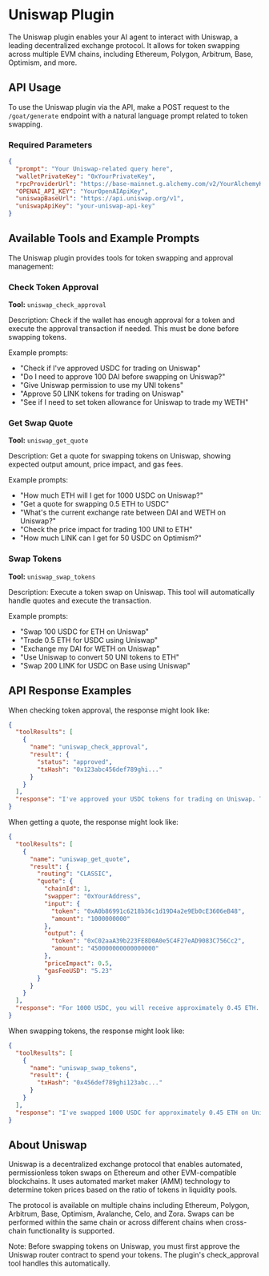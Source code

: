 # Uniswap Plugin

The Uniswap plugin enables your AI agent to interact with Uniswap, a leading decentralized exchange protocol. It allows for token swapping across multiple EVM chains, including Ethereum, Polygon, Arbitrum, Base, Optimism, and more.

## API Usage

To use the Uniswap plugin via the API, make a POST request to the `/goat/generate` endpoint with a natural language prompt related to token swapping.

### Required Parameters

```json
{
  "prompt": "Your Uniswap-related query here",
  "walletPrivateKey": "0xYourPrivateKey",
  "rpcProviderUrl": "https://base-mainnet.g.alchemy.com/v2/YourAlchemyKey",
  "OPENAI_API_KEY": "YourOpenAIApiKey",
  "uniswapBaseUrl": "https://api.uniswap.org/v1",
  "uniswapApiKey": "your-uniswap-api-key"
}
```

## Available Tools and Example Prompts

The Uniswap plugin provides tools for token swapping and approval management:

### Check Token Approval

**Tool:** `uniswap_check_approval`

Description: Check if the wallet has enough approval for a token and execute the approval transaction if needed. This must be done before swapping tokens.

Example prompts:
- "Check if I've approved USDC for trading on Uniswap"
- "Do I need to approve 100 DAI before swapping on Uniswap?"
- "Give Uniswap permission to use my UNI tokens"
- "Approve 50 LINK tokens for trading on Uniswap"
- "See if I need to set token allowance for Uniswap to trade my WETH"

### Get Swap Quote

**Tool:** `uniswap_get_quote`

Description: Get a quote for swapping tokens on Uniswap, showing expected output amount, price impact, and gas fees.

Example prompts:
- "How much ETH will I get for 1000 USDC on Uniswap?"
- "Get a quote for swapping 0.5 ETH to USDC"
- "What's the current exchange rate between DAI and WETH on Uniswap?"
- "Check the price impact for trading 100 UNI to ETH"
- "How much LINK can I get for 50 USDC on Optimism?"

### Swap Tokens

**Tool:** `uniswap_swap_tokens`

Description: Execute a token swap on Uniswap. This tool will automatically handle quotes and execute the transaction.

Example prompts:
- "Swap 100 USDC for ETH on Uniswap"
- "Trade 0.5 ETH for USDC using Uniswap"
- "Exchange my DAI for WETH on Uniswap"
- "Use Uniswap to convert 50 UNI tokens to ETH"
- "Swap 200 LINK for USDC on Base using Uniswap"

## API Response Examples

When checking token approval, the response might look like:

```json
{
  "toolResults": [
    {
      "name": "uniswap_check_approval",
      "result": {
        "status": "approved",
        "txHash": "0x123abc456def789ghi..."
      }
    }
  ],
  "response": "I've approved your USDC tokens for trading on Uniswap. The approval transaction has been submitted with hash 0x123abc456def789ghi... Now you can proceed with the swap."
}
```

When getting a quote, the response might look like:

```json
{
  "toolResults": [
    {
      "name": "uniswap_get_quote",
      "result": {
        "routing": "CLASSIC",
        "quote": {
          "chainId": 1,
          "swapper": "0xYourAddress",
          "input": {
            "token": "0xA0b86991c6218b36c1d19D4a2e9Eb0cE3606eB48",
            "amount": "1000000000"
          },
          "output": {
            "token": "0xC02aaA39b223FE8D0A0e5C4F27eAD9083C756Cc2",
            "amount": "450000000000000000"
          },
          "priceImpact": 0.5,
          "gasFeeUSD": "5.23"
        }
      }
    }
  ],
  "response": "For 1000 USDC, you will receive approximately 0.45 ETH. The price impact is 0.5% and the gas fee is about $5.23."
}
```

When swapping tokens, the response might look like:

```json
{
  "toolResults": [
    {
      "name": "uniswap_swap_tokens",
      "result": {
        "txHash": "0x456def789ghi123abc..."
      }
    }
  ],
  "response": "I've swapped 1000 USDC for approximately 0.45 ETH on Uniswap. The transaction has been submitted with hash 0x456def789ghi123abc... The tokens will be in your wallet once the transaction is confirmed."
}
```

## About Uniswap

Uniswap is a decentralized exchange protocol that enables automated, permissionless token swaps on Ethereum and other EVM-compatible blockchains. It uses automated market maker (AMM) technology to determine token prices based on the ratio of tokens in liquidity pools.

The protocol is available on multiple chains including Ethereum, Polygon, Arbitrum, Base, Optimism, Avalanche, Celo, and Zora. Swaps can be performed within the same chain or across different chains when cross-chain functionality is supported.

Note: Before swapping tokens on Uniswap, you must first approve the Uniswap router contract to spend your tokens. The plugin's check_approval tool handles this automatically. 
